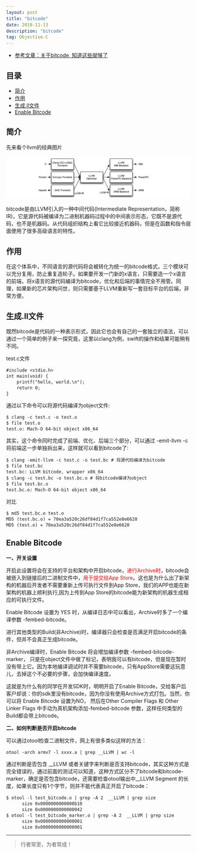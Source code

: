 ```yaml
---
layout: post
title: "bitcode"
date: 2018-11-13
description: "bitcode"
tag: Objective-C
---
```




- [参考文章：关于bitcode, 知道这些就够了](https://www.jianshu.com/p/0db01ec099c0)


## 目录
- [简介](#content1)   
- [作用](#content2)   
- [生成.ll文件](#content3)   
- [Enable Bitcode](#content4)   





<!-- ************************************************ -->
## <a id="content1"></a>简介


先来看个llvm的经典图片

<img src="/images/tools/llvm2.png" alt="img">

bitcode是由LLVM引入的一种中间代码(Intermediate Representation，简称IR)，它是源代码被编译为二进制机器码过程中的中间表示形态，它既不是源代码，也不是机器码。从代码组织结构上看它比较接近机器码，但是在函数和指令层面使用了很多高级语言的特性。

<!-- ************************************************ -->
## <a id="content2"></a>作用

在这个体系中，不同语言的源代码将会被转化为统一的bitcode格式，三个模块可以充分复用，防止重复造轮子。如果要开发一门新的x语言，只需要造一个x语言的前端，将x语言的源代码编译为bitcode，优化和后端的事情完全不用管。同理，如果新的芯片架构问世，则只需要基于LLVM重新写一套目标平台的后端，非常方便。



<!-- ************************************************ -->
## <a id="content3"></a>生成.ll文件

既然bitcode是代码的一种表示形式，因此它也会有自己的一套独立的语法，可以通过一个简单的例子来一探究竟，这里以clang为例，swift的操作和结果可能稍有不同。

test.c文件
```
#include <stdio.h>
int main(void) {
    printf("hello, world.\n");
    return 0;
}
```

通过以下命令可以将源代码编译为object文件:
```
$ clang -c test.c -o test.o
$ file test.o
test.o: Mach-O 64-bit object x86_64
```

其实，这个命令同时完成了前端、优化、后端三个部分，可以通过 -emit-llvm -c 将前端这一步单独拆出来，这样就可以看到bitcode了:
```
$ clang -emit-llvm -c test.c -o test.bc # 将源代码编译为bitcode
$ file test.bc
test.bc: LLVM bitcode, wrapper x86_64
$ clang -c test.bc -o test.bc.o # 将bitcode编译为object
$ file test.bc.o
test.bc.o: Mach-O 64-bit object x86_64
```

对比
```
$ md5 test.bc.o test.o
MD5 (test.bc.o) = 70ea3a520c26df84d1f7ca552e8e6620
MD5 (test.o) = 70ea3a520c26df84d1f7ca552e8e6620
```


<!-- ************************************************ -->
## <a id="content4"></a>Enable Bitcode

**一、开关设置**

开启此设置将会在支持的平台和架构中开启bitcode，<span style="color:red">进行Archive时</span>，bitcode会被嵌入到链接后的二进制文件中，<span style="color:red">用于提交给App Store</span>。这也是为什么出了新架构的机器后开发者不需要重新上传可执行文件到App Store，我们的APP也能在新架构的机器上顺利执行,因为上传到App Store的bitcode能为新架构的机器生成相应的可执行文件。

Enable Bitcode 设置为 YES 时，从编译日志中可以看出，Archive时多了一个编译参数 -fembed-bitcode。

进行其他类型的Build(非Archive)时，编译器只会检查是否满足开启bitcode的条件，但并不会真正生成bitcode。

非Archive编译时，Enable Bitcode 将会增加编译参数 -fembed-bitcode-marker， 只是在object文件中做了标记，表明我可以有bitcode，但是现在暂时没有带上它。因为本地编译调试时并不需要bitcode，只有AppStore需要这玩意儿，去掉这个不必要的步骤，会加快编译速度。

这就是为什么有的同学在开发SDK时，明明开启了Enable Bitcode，交给客户后客户却说：你的sdk里没有bitcode，因为你没有使用Archive方式打包。当然，你可以将 Enable Bitcode 设置为NO， 然后在Other Compiler Flags 和 Other Linker Flags 中手动为真机架构添加-fembed-bitcode 参数，这样任何类型的Build都会带上bitcode。


**二、如何判断是否开启bitcode**

可以通过otool检查二进制文件，网上有很多类似这样的方法：
```
otool -arch armv7 -l xxxx.a | grep __LLVM | wc -l
```

通过判断是否包含 __LLVM 或者关键字来判断是否支持bitcode，其实这种方式是完全错误的，通过前面的测试可以知道，这种方式区分不了bitcode和bitcode-marker，确定是否包含bitcode，还需要检查otool输出中__LLVM Segment 的长度，如果长度只有1个字节，则并不能代表真正开启了bitcode：

```
$ otool -l test_bitcode.o | grep -A 2  __LLVM | grep size
      size 0x0000000000000b10
      size 0x0000000000000042
$ otool -l test_bitcode_marker.o | grep -A 2  __LLVM | grep size
      size 0x0000000000000001
      size 0x0000000000000001
```


----------
>  行者常至，为者常成！


